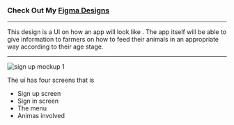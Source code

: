 ### Check Out My [Figma Designs](https://www.figma.com/file/ULAPKEadR4nemSFCJXRVYwDI/sign-up-mockup?node-id=0%3A1)

---

This design is a UI on how an app will look like . The app itself will be able to give information to farmers on how to feed their animals in an appropriate way according to their age stage.

---

![sign up mockup 1](https://user-images.githubusercontent.com/35129476/46617734-300aa580-cb26-11e8-87ad-54c9d681094d.png)

The ui has four screens that is

<ul>
<li>Sign up screen</li>
<li>Sign in screen</li>
<li>The menu</li>
<li>Animas involved</li>
</ul>
